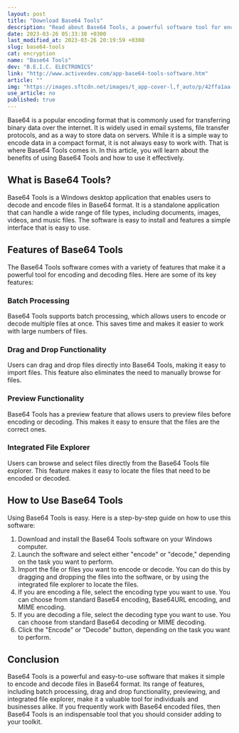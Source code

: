 ```yaml
---
layout: post
title: "Download Base64 Tools"
description: "Read about Base64 Tools, a powerful software tool for encoding and decoding files in Base64 format. Learn how to use it and its features."
date: 2023-03-26 05:33:38 +0300
last_modified_at: 2023-03-26 20:19:59 +0300
slug: base64-tools
cat: encryption
name: "Base64 Tools"
dev: "B.E.I.C. ELECTRONICS"
link: "http://www.activexdev.com/app-base64-tools-software.htm"
article: ""
img: "https://images.sftcdn.net/images/t_app-cover-l,f_auto/p/42ffa1aa-a4d0-11e6-b2f2-00163ec9f5fa/1561185662/base64-tools-screenshot.png"
use_article: no
published: true
---
```



Base64 is a popular encoding format that is commonly used for transferring binary data over the internet. It is widely used in email systems, file transfer protocols, and as a way to store data on servers. While it is a simple way to encode data in a compact format, it is not always easy to work with. That is where Base64 Tools comes in. In this article, you will learn about the benefits of using Base64 Tools and how to use it effectively.

## What is Base64 Tools?

Base64 Tools is a Windows desktop application that enables users to decode and encode files in Base64 format. It is a standalone application that can handle a wide range of file types, including documents, images, videos, and music files. The software is easy to install and features a simple interface that is easy to use.

## Features of Base64 Tools

The Base64 Tools software comes with a variety of features that make it a powerful tool for encoding and decoding files. Here are some of its key features:

### Batch Processing

Base64 Tools supports batch processing, which allows users to encode or decode multiple files at once. This saves time and makes it easier to work with large numbers of files.

### Drag and Drop Functionality

Users can drag and drop files directly into Base64 Tools, making it easy to import files. This feature also eliminates the need to manually browse for files.

### Preview Functionality

Base64 Tools has a preview feature that allows users to preview files before encoding or decoding. This makes it easy to ensure that the files are the correct ones.

### Integrated File Explorer

Users can browse and select files directly from the Base64 Tools file explorer. This feature makes it easy to locate the files that need to be encoded or decoded.

## How to Use Base64 Tools

Using Base64 Tools is easy. Here is a step-by-step guide on how to use this software:

1. Download and install the Base64 Tools software on your Windows computer.
2. Launch the software and select either "encode" or "decode," depending on the task you want to perform.
3. Import the file or files you want to encode or decode. You can do this by dragging and dropping the files into the software, or by using the integrated file explorer to locate the files.
4. If you are encoding a file, select the encoding type you want to use. You can choose from standard Base64 encoding, Base64URL encoding, and MIME encoding.
5. If you are decoding a file, select the decoding type you want to use. You can choose from standard Base64 decoding or MIME decoding.
6. Click the "Encode" or "Decode" button, depending on the task you want to perform.

## Conclusion

Base64 Tools is a powerful and easy-to-use software that makes it simple to encode and decode files in Base64 format. Its range of features, including batch processing, drag and drop functionality, previewing, and integrated file explorer, make it a valuable tool for individuals and businesses alike. If you frequently work with Base64 encoded files, then Base64 Tools is an indispensable tool that you should consider adding to your toolkit.